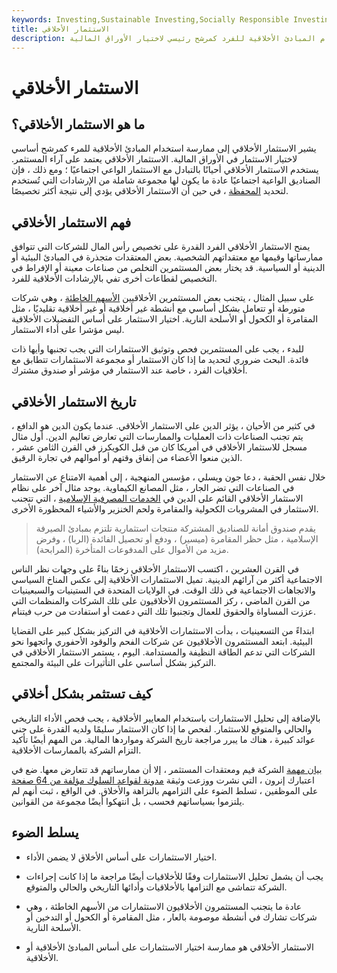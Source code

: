 ```yaml
---
keywords: Investing,Sustainable Investing,Socially Responsible Investing
title: الاستثمار الأخلاقي
description: يشير الاستثمار الأخلاقي إلى ممارسة استخدام المبادئ الأخلاقية للفرد كمرشح رئيسي لاختيار الأوراق المالية.
---
```


# الاستثمار الأخلاقي
## ما هو الاستثمار الأخلاقي؟

يشير الاستثمار الأخلاقي إلى ممارسة استخدام المبادئ الأخلاقية للمرء كمرشح أساسي لاختيار الاستثمار في الأوراق المالية. الاستثمار الأخلاقي يعتمد على آراء المستثمر. يستخدم الاستثمار الأخلاقي أحيانًا بالتبادل مع الاستثمار الواعي اجتماعيًا ؛ ومع ذلك ، فإن الصناديق الواعية اجتماعيًا عادة ما يكون لها مجموعة شاملة من الإرشادات التي تُستخدم لتحديد [المحفظة](/portfolio) ، في حين أن الاستثمار الأخلاقي يؤدي إلى نتيجة أكثر تخصيصًا.

## فهم الاستثمار الأخلاقي

يمنح الاستثمار الأخلاقي الفرد القدرة على تخصيص رأس المال للشركات التي تتوافق ممارساتها وقيمها مع معتقداتهم الشخصية. بعض المعتقدات متجذرة في المبادئ البيئية أو الدينية أو السياسية. قد يختار بعض المستثمرين التخلص من صناعات معينة أو الإفراط في التخصيص لقطاعات أخرى تفي بالإرشادات الأخلاقية للفرد.

على سبيل المثال ، يتجنب بعض المستثمرين الأخلاقيين [الأسهم الخاطئة](/sinfulstock) ، وهي شركات متورطة أو تتعامل بشكل أساسي مع أنشطة غير أخلاقية أو غير أخلاقية تقليديًا ، مثل المقامرة أو الكحول أو الأسلحة النارية. اختيار الاستثمار على أساس التفضيلات الأخلاقية ليس مؤشرا على أداء الاستثمار.

للبدء ، يجب على المستثمرين فحص وتوثيق الاستثمارات التي يجب تجنبها وأيها ذات فائدة. البحث ضروري لتحديد ما إذا كان الاستثمار أو مجموعة الاستثمارات تتطابق مع أخلاقيات الفرد ، خاصة عند الاستثمار في مؤشر أو صندوق مشترك.

## تاريخ الاستثمار الأخلاقي

في كثير من الأحيان ، يؤثر الدين على الاستثمار الأخلاقي. عندما يكون الدين هو الدافع ، يتم تجنب الصناعات ذات العمليات والممارسات التي تعارض تعاليم الدين. أول مثال مسجل للاستثمار الأخلاقي في أمريكا كان من قبل الكويكرز في القرن الثامن عشر ، الذين منعوا الأعضاء من إنفاق وقتهم أو أموالهم في تجارة الرقيق.

خلال نفس الحقبة ، دعا جون ويسلي ، مؤسس المنهجية ، إلى أهمية الامتناع عن الاستثمار في الصناعات التي تضر الجار ، مثل المصانع الكيماوية. يوجد مثال آخر على نظام الاستثمار الأخلاقي القائم على الدين في [الخدمات المصرفية الإسلامية](/islamicbanking) ، التي تتجنب الاستثمار في المشروبات الكحولية والمقامرة ولحم الخنزير والأشياء المحظورة الأخرى.

> يقدم صندوق أمانة للصناديق المشتركة منتجات استثمارية تلتزم بمبادئ الصيرفة الإسلامية ، مثل حظر المقامرة (ميسير) ، ودفع أو تحصيل الفائدة (الربا) ، وفرض مزيد من الأموال على المدفوعات المتأخرة (المرابحة).

>

في القرن العشرين ، اكتسب الاستثمار الأخلاقي زخمًا بناءً على وجهات نظر الناس الاجتماعية أكثر من آرائهم الدينية. تميل الاستثمارات الأخلاقية إلى عكس المناخ السياسي والاتجاهات الاجتماعية في ذلك الوقت. في الولايات المتحدة في الستينيات والسبعينيات من القرن الماضي ، ركز المستثمرون الأخلاقيون على تلك الشركات والمنظمات التي عززت المساواة والحقوق للعمال وتجنبوا تلك التي دعمت أو استفادت من حرب فيتنام.

ابتداءً من التسعينيات ، بدأت الاستثمارات الأخلاقية في التركيز بشكل كبير على القضايا البيئية. ابتعد المستثمرون الأخلاقيون عن شركات الفحم والوقود الأحفوري واتجهوا نحو الشركات التي تدعم الطاقة النظيفة والمستدامة. اليوم ، يستمر الاستثمار الأخلاقي في التركيز بشكل أساسي على التأثيرات على البيئة والمجتمع.

## كيف تستثمر بشكل أخلاقي

بالإضافة إلى تحليل الاستثمارات باستخدام المعايير الأخلاقية ، يجب فحص الأداء التاريخي والحالي والمتوقع للاستثمار. لفحص ما إذا كان الاستثمار سليمًا ولديه القدرة على جني عوائد كبيرة ، هناك ما يبرر مراجعة تاريخ الشركة ومواردها المالية. من المهم أيضًا تأكيد التزام الشركة بالممارسات الأخلاقية.

[بيان مهمة](/missionstatement) الشركة قيم ومعتقدات المستثمر ، إلا أن ممارساتهم قد تتعارض معها. ضع في اعتبارك إنرون ، التي نشرت ووزعت وثيقة [مدونة لقواعد السلوك مؤلفة من 64 صفحة](/code-of-ethics) على الموظفين ، تسلط الضوء على التزامهم بالنزاهة والأخلاق. في الواقع ، ثبت أنهم لم يلتزموا بسياساتهم فحسب ، بل انتهكوا أيضًا مجموعة من القوانين.

## يسلط الضوء

- اختيار الاستثمارات على أساس الأخلاق لا يضمن الأداء.

- يجب أن يشمل تحليل الاستثمارات وفقًا للأخلاقيات أيضًا مراجعة ما إذا كانت إجراءات الشركة تتماشى مع التزامها بالأخلاقيات وأدائها التاريخي والحالي والمتوقع.

- عادة ما يتجنب المستثمرون الأخلاقيون الاستثمارات من الأسهم الخاطئة ، وهي شركات تشارك في أنشطة موصومة بالعار ، مثل المقامرة أو الكحول أو التدخين أو الأسلحة النارية.

- الاستثمار الأخلاقي هو ممارسة اختيار الاستثمارات على أساس المبادئ الأخلاقية أو الأخلاقية.

